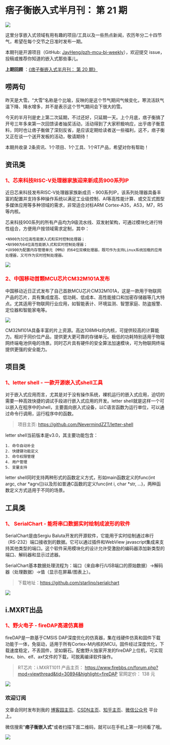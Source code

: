 # 痞子衡嵌入式半月刊： 第 21 期

![](http://henjay724.com/image/cnblogs/pzh_mcu_bi_weekly.PNG)

这里分享嵌入式领域有用有趣的项目/工具以及一些热点新闻，农历年分二十四节气，希望在每个交节之日准时发布一期。

本期刊是开源项目（GitHub: [JayHeng/pzh-mcu-bi-weekly](https://github.com/JayHeng/pzh-mcu-bi-weekly)），欢迎提交 issue，投稿或推荐你知道的嵌入式那些事儿。

**上期回顾** ：[《痞子衡嵌入式半月刊： 第 20 期》](https://www.cnblogs.com/henjay724/p/14021089.html)

## 唠两句

昨天是大雪。“大雪”名称是个比喻，反映的是这个节气期间气候变化，寒流活跃气温下降、降水增多，并不是表示这个节气期间会下很大的雪。

今天的半月刊是史上第二次延期，不过还好，只延期一天。上个月底，痞子衡搞了开号三年多来第一次回馈读者抽奖活动，活动得到了大家积极响应，出乎痞子衡意料，同时也让痞子衡做了深刻反省，是应该定期给读者送一些福利，这不，痞子衡又正在谈一个送开发板的活动，敬请期待！

本期共收录 2条资讯、1个项目、1个工具、1个RT产品，希望对你有帮助！

## 资讯类

### <font color="red">1、芯来科技RISC-V处理器家族迎来新成员900系列IP</font>

近日芯来科技发布RISC-V处理器家族新成员 - 900系列IP，该系列处理器具备丰富的配置并支持多种操作系统以满足工业级控制、AI等高性能计算、或交互式图型多媒体应用等多种领域的需求，非常适合对标ARM Cortex-A35，A53，M7，R5等内核。

芯来科技900系列的所有产品均为9级流水线、双发射架构，可通过模块化进行特性组合，方便用户按领域需求定制，其中：

```text
•N900为32位高性能嵌入式和实时控制处理器；
•NX900为64位高性能嵌入式和实时控制处理器；
•UX900为配置内存管理单元（MMU）的64位双模处理器，既可作为支持Linux系统加载的应用处理器，又可作为实时控制处理器。
```

![](http://henjay724.com/image/bi-weekly/nucleisys_900series.PNG)

### <font color="red">2、中国移动首颗MCU芯片CM32M101A发布</font>

中国移动近日正式发布了自己首款MCU芯片CM32M101A，这是一款用于物联网产品的芯片，具有集成度高、低功耗、低成本、高性能接口和加密存储器等几大特点。尤其适用于物联网行业应用，如智能表计、环境监测、智慧家庭、防盗报警、定位器和智能家电等。

![](http://henjay724.com/image/bi-weekly/CM32M101A.png)

CM32M101A具备丰富的片上资源。高达108MHz的内核，可提供较高的计算能力。相对于同价位产品，提供更大更可靠的存储单元。极低的功耗特别适用于物联网终端电池供电的场景。同时芯片具有硬件的安全算法加速模块，可为物联网终端提供更强的安全能力。

## 项目类

### <font color="red">1、letter shell - 一款开源嵌入式shell工具</font>

对于嵌入式应用而言，尤其是对于没有操作系统，裸机运行的嵌入式应用，迫切的需要一种高效快捷的调试手段进行嵌入式应用的开发。letter shell就是这样一个可以嵌入在程序中的shell，主要面向嵌入式设备，以C语言函数为运行单位，可以通过命令行调用，运行程序中的函数。

> 项目主页: https://github.com/NevermindZZT/letter-shell

letter shell当前版本是v3.0，其主要功能包含：

```text
1. 命令自动补全
2. 快捷键功能定义
3. 命令权限管理
4. 用户管理
5. 变量支持
```

letter shell同时支持两种形式的函数定义方式，形如main函数定义的func(int argc, char \*agrv[])以及形如普通C函数的定义func(int i, char \*str, ...)，两种函数定义方式适用于不同的场景。

## 工具类

### <font color="red">1、 SerialChart - 能将串口数据实时绘制成波形的软件</font>

SerialChart是由Sergiu Baluta开发的开源软件，它能用于实时绘制通过串行（RS-232）端口接收到的数据。它可以通过插件和WebView javascript集成来支持其他类型的端口。这个软件采用模块化的设计允许受激励的编码器添加新类型的端口、解码器和显示过滤器。

SerialChart基本数据处理流程为：端口（来自串行/USB端口的原始数据）->解码器（处理数据）->值（显示在屏幕/图表上）。

> 下载地址：https://github.com/starlino/serialchart

![](http://henjay724.com/image/biweekly/SerialChart.png)

## i.MXRT出品

### <font color="red">1、野火电子 - fireDAP高速仿真器</font>

fireDAP是一款基于CMSIS DAP深度优化的仿真器，集在线硬件仿真和固件下载功能于一体，免驱动，适用于所有Cortex-M内核的MCU。固件经过深度优化，下载速度稳定，不丢固件，坚如磐石。配套野火独家开发的fireDAP上位机，可实现hex、bin、elf、axf文件的下载，可脱离编译软件操作。

> RT芯片：i.MXRT1011
> 产品主页： https://www.firebbs.cn/forum.php?mod=viewthread&tid=30894&highlight=fireDAP
> 官网定价： 138 元

![](http://henjay724.com/image/cnblogs/fireDAP_view.PNG)

### 欢迎订阅

文章会同时发布到我的 [博客园主页](https://www.cnblogs.com/henjay724/)、[CSDN主页](https://blog.csdn.net/henjay724)、[知乎主页](https://www.zhihu.com/people/henjay724)、[微信公众号](http://weixin.sogou.com/weixin?type=1&query=痞子衡嵌入式) 平台上。

微信搜索"__痞子衡嵌入式__"或者扫描下面二维码，就可以在手机上第一时间看了哦。

![](http://henjay724.com/image/github/pzhMcu_qrcode_258x258.jpg)

